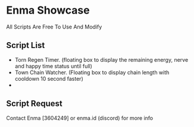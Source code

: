 # Enma Showcase

All Scripts Are Free To Use And Modify

## Script List

- Torn Regen Timer. (floating box to display the remaining energy, nerve and happy time status until full)
- Town Chain Watcher. (Floating box to display chain length with cooldown 10 second faster)
- 

## Script Request

Contact Enma [3604249] or enma.id (discord) for more info

